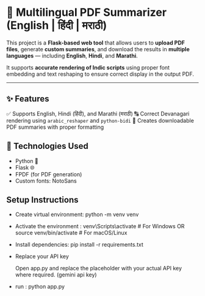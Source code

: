 

# 📝 Multilingual PDF Summarizer (English | हिंदी | मराठी)

This project is a **Flask-based web tool** that allows users to **upload PDF files**, generate **custom summaries**, and download the results in **multiple languages** — including **English**, **Hindi**, and **Marathi**.

It supports **accurate rendering of Indic scripts** using proper font embedding and text reshaping to ensure correct display in the output PDF.

---

## ✨ Features

✅ Supports English, Hindi (हिंदी), and Marathi (मराठी)
🔠 Correct Devanagari rendering using `arabic_reshaper` and `python-bidi`
📄 Creates downloadable PDF summaries with proper formatting


## 🔧 Technologies Used

* Python 🐍
* Flask 🌐
* FPDF (for PDF generation)
* Custom fonts: NotoSans

## Setup Instructions
- Create virtual environment: 
  python -m venv venv

- Activate the environment : 
  venv\Scripts\activate   # For Windows
  OR
  source venv/bin/activate   # For macOS/Linux

- Install dependencies:
  pip install -r requirements.txt

- Replace your API key

  Open app.py and replace the placeholder with your actual API key where required. (gemini api key)

- run :
  python app.py



